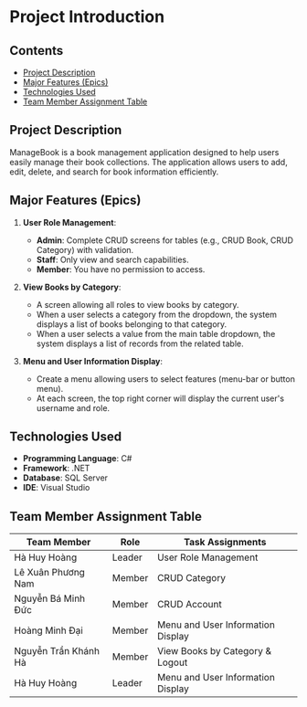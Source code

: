 # Project Introduction

## Contents
- [Project Description](#project-description)
- [Major Features (Epics)](#major-features-epics)
- [Technologies Used](#technologies-used)
- [Team Member Assignment Table](#team-member-assignment-table)

## Project Description
ManageBook is a book management application designed to help users easily manage their book collections. The application allows users to add, edit, delete, and search for book information efficiently.

## Major Features (Epics)

1. **User Role Management**:
   - **Admin**: Complete CRUD screens for tables (e.g., CRUD Book, CRUD Category) with validation.
   - **Staff**: Only view and search capabilities.
   - **Member**: You have no permission to access.

2. **View Books by Category**:
   - A screen allowing all roles to view books by category.
   - When a user selects a category from the dropdown, the system displays a list of books belonging to that category.
   - When a user selects a value from the main table dropdown, the system displays a list of records from the related table.

3. **Menu and User Information Display**:
   - Create a menu allowing users to select features (menu-bar or button menu).
   - At each screen, the top right corner will display the current user's username and role.

## Technologies Used
- **Programming Language**: C#
- **Framework**: .NET
- **Database**: SQL Server
- **IDE**: Visual Studio

## Team Member Assignment Table
| Team Member | Role | Task Assignments |
|-------------|------------|------------|
| Hà Huy Hoàng | Leader |User Role Management|
| Lê Xuân Phương Nam | Member |CRUD Category|
| Nguyễn Bá Minh Đức | Member |CRUD Account|
| Hoàng	Minh	Đại | Member |Menu and User Information Display|
| Nguyễn Trần Khánh Hà | Member |View Books by Category & Logout|
| Hà Huy Hoàng | Leader |Menu and User Information Display|